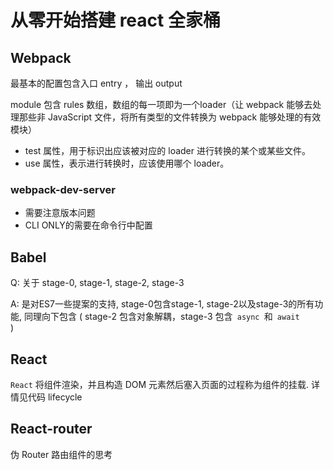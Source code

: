 # 从零开始搭建 react 全家桶

## Webpack 
最基本的配置包含入口 entry ， 输出 output

module 包含 rules 数组，数组的每一项即为一个loader（让 webpack 能够去处理那些非 JavaScript 文件，将所有类型的文件转换为 webpack 能够处理的有效模块）

 * test 属性，用于标识出应该被对应的 
loader 进行转换的某个或某些文件。
 * use 属性，表示进行转换时，应该使用哪个 loader。

 ### webpack-dev-server

* 需要注意版本问题
* CLI ONLY的需要在命令行中配置


## Babel

Q: 关于 stage-0, stage-1, stage-2, stage-3

A: 是对ES7一些提案的支持, stage-0包含stage-1, stage-2以及stage-3的所有功能, 同理向下包含 ( stage-2 包含对象解耦，stage-3 包含<code> async </code>和<code> await </code>)


## React
<code>React</code> 将组件渲染，并且构造 DOM 元素然后塞入页面的过程称为组件的挂载.
详情见代码 lifecycle 


## React-router

伪 Router 路由组件的思考
